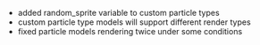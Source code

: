 - added random_sprite variable to custom particle types
- custom particle type models will support different render types
- fixed particle models rendering twice under some conditions